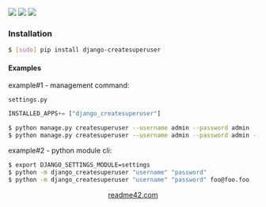 <!--
https://readme42.com
-->


[![](https://img.shields.io/pypi/v/django-createsuperuser.svg?maxAge=3600)](https://pypi.org/project/django-createsuperuser/)
[![](https://img.shields.io/badge/License-Unlicense-blue.svg?longCache=True)](https://unlicense.org/)
[![](https://github.com/andrewp-as-is/django-createsuperuser.py/workflows/tests42/badge.svg)](https://github.com/andrewp-as-is/django-createsuperuser.py/actions)

### Installation
```bash
$ [sudo] pip install django-createsuperuser
```

#### Examples
example#1 - management command:

`settings.py`
```python
INSTALLED_APPS+= ["django_createsuperuser"]
```

```bash
$ python manage.py createsuperuser --username admin --password admin
$ python manage.py createsuperuser --username admin --password admin --email foo@foo.foo
```

example#2 - python module cli:
```bash
$ export DJANGO_SETTINGS_MODULE=settings
$ python -m django_createsuperuser "username" "password"
$ python -m django_createsuperuser "username" "password" foo@foo.foo
```

<p align="center">
    <a href="https://readme42.com/">readme42.com</a>
</p>